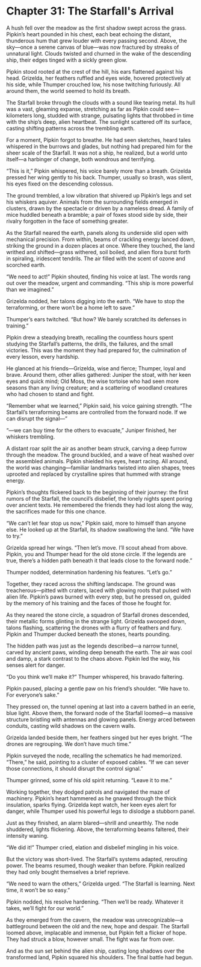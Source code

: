 # Chapter 31: The Starfall's Arrival

A hush fell over the meadow as the first shadow swept across the grass. Pipkin’s heart pounded in his chest, each beat echoing the distant, thunderous hum that grew louder with every passing second. Above, the sky—once a serene canvas of blue—was now fractured by streaks of unnatural light. Clouds twisted and churned in the wake of the descending ship, their edges tinged with a sickly green glow.

Pipkin stood rooted at the crest of the hill, his ears flattened against his head. Grizelda, her feathers ruffled and eyes wide, hovered protectively at his side, while Thumper crouched low, his nose twitching furiously. All around them, the world seemed to hold its breath.

The Starfall broke through the clouds with a sound like tearing metal. Its hull was a vast, gleaming expanse, stretching as far as Pipkin could see—kilometers long, studded with strange, pulsating lights that throbbed in time with the ship’s deep, alien heartbeat. The sunlight scattered off its surface, casting shifting patterns across the trembling earth.

For a moment, Pipkin forgot to breathe. He had seen sketches, heard tales whispered in the burrows and glades, but nothing had prepared him for the sheer scale of the Starfall. It was not a ship, he realized, but a world unto itself—a harbinger of change, both wondrous and terrifying.

“This is it,” Pipkin whispered, his voice barely more than a breath. Grizelda pressed her wing gently to his back. Thumper, usually so brash, was silent, his eyes fixed on the descending colossus.

The ground trembled, a low vibration that shivered up Pipkin’s legs and set his whiskers aquiver. Animals from the surrounding fields emerged in clusters, drawn by the spectacle or driven by a nameless dread. A family of mice huddled beneath a bramble; a pair of foxes stood side by side, their rivalry forgotten in the face of something greater.

As the Starfall neared the earth, panels along its underside slid open with mechanical precision. From within, beams of crackling energy lanced down, striking the ground in a dozen places at once. Where they touched, the land writhed and shifted—grass withered, soil boiled, and alien flora burst forth in spiraling, iridescent tendrils. The air filled with the scent of ozone and scorched earth.

“We need to act!” Pipkin shouted, finding his voice at last. The words rang out over the meadow, urgent and commanding. “This ship is more powerful than we imagined.”

Grizelda nodded, her talons digging into the earth. “We have to stop the terraforming, or there won’t be a home left to save.”

Thumper’s ears twitched. “But how? We barely scratched its defenses in training.”

Pipkin drew a steadying breath, recalling the countless hours spent studying the Starfall’s patterns, the drills, the failures, and the small victories. This was the moment they had prepared for, the culmination of every lesson, every hardship.

He glanced at his friends—Grizelda, wise and fierce; Thumper, loyal and brave. Around them, other allies gathered: Juniper the stoat, with her keen eyes and quick mind; Old Moss, the wise tortoise who had seen more seasons than any living creature; and a scattering of woodland creatures who had chosen to stand and fight.

“Remember what we learned,” Pipkin said, his voice gaining strength. “The Starfall’s terraforming beams are controlled from the forward node. If we can disrupt the signal—”

“—we can buy time for the others to evacuate,” Juniper finished, her whiskers trembling.

A distant roar split the air as another beam struck, carving a deep furrow through the meadow. The ground buckled, and a wave of heat washed over the assembled animals. Pipkin shielded his eyes, heart racing. All around, the world was changing—familiar landmarks twisted into alien shapes, trees uprooted and replaced by crystalline spires that hummed with strange energy.

Pipkin’s thoughts flickered back to the beginning of their journey: the first rumors of the Starfall, the council’s disbelief, the lonely nights spent poring over ancient texts. He remembered the friends they had lost along the way, the sacrifices made for this one chance.

“We can’t let fear stop us now,” Pipkin said, more to himself than anyone else. He looked up at the Starfall, its shadow swallowing the land. “We have to try.”

Grizelda spread her wings. “Then let’s move. I’ll scout ahead from above. Pipkin, you and Thumper head for the old stone circle. If the legends are true, there’s a hidden path beneath it that leads close to the forward node.”

Thumper nodded, determination hardening his features. “Let’s go.”

Together, they raced across the shifting landscape. The ground was treacherous—pitted with craters, laced with glowing roots that pulsed with alien life. Pipkin’s paws burned with every step, but he pressed on, guided by the memory of his training and the faces of those he fought for.

As they neared the stone circle, a squadron of Starfall drones descended, their metallic forms glinting in the strange light. Grizelda swooped down, talons flashing, scattering the drones with a flurry of feathers and fury. Pipkin and Thumper ducked beneath the stones, hearts pounding.

The hidden path was just as the legends described—a narrow tunnel, carved by ancient paws, winding deep beneath the earth. The air was cool and damp, a stark contrast to the chaos above. Pipkin led the way, his senses alert for danger.

“Do you think we’ll make it?” Thumper whispered, his bravado faltering.

Pipkin paused, placing a gentle paw on his friend’s shoulder. “We have to. For everyone’s sake.”

They pressed on, the tunnel opening at last into a cavern bathed in an eerie, blue light. Above them, the forward node of the Starfall loomed—a massive structure bristling with antennas and glowing panels. Energy arced between conduits, casting wild shadows on the cavern walls.

Grizelda landed beside them, her feathers singed but her eyes bright. “The drones are regrouping. We don’t have much time.”

Pipkin surveyed the node, recalling the schematics he had memorized. “There,” he said, pointing to a cluster of exposed cables. “If we can sever those connections, it should disrupt the control signal.”

Thumper grinned, some of his old spirit returning. “Leave it to me.”

Working together, they dodged patrols and navigated the maze of machinery. Pipkin’s heart hammered as he gnawed through the thick insulation, sparks flying. Grizelda kept watch, her keen eyes alert for danger, while Thumper used his powerful legs to dislodge a stubborn panel.

Just as they finished, an alarm blared—shrill and unearthly. The node shuddered, lights flickering. Above, the terraforming beams faltered, their intensity waning.

“We did it!” Thumper cried, elation and disbelief mingling in his voice.

But the victory was short-lived. The Starfall’s systems adapted, rerouting power. The beams resumed, though weaker than before. Pipkin realized they had only bought themselves a brief reprieve.

“We need to warn the others,” Grizelda urged. “The Starfall is learning. Next time, it won’t be so easy.”

Pipkin nodded, his resolve hardening. “Then we’ll be ready. Whatever it takes, we’ll fight for our world.”

As they emerged from the cavern, the meadow was unrecognizable—a battleground between the old and the new, hope and despair. The Starfall loomed above, implacable and immense, but Pipkin felt a flicker of hope. They had struck a blow, however small. The fight was far from over.

And as the sun set behind the alien ship, casting long shadows over the transformed land, Pipkin squared his shoulders. The final battle had begun.
